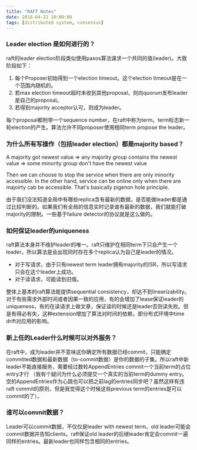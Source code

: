 ```yaml
---
title: "RAFT Notes"
date: 2018-04-21 10:00:00
tags: [distributed system, consensus]
---
```



### Leader election 是如何进行的？

raft的leader election阶段类似使用paxos算法谋求一个共同的值(leader)。大致阶段如下：

1. 每个Proposer初始得到一个election timeout。这个election timeout是在一个范围内随机的。
2. 若max election timeout超时未收到其他proposal，则向quorum发布leader是自己的proposal。
3. 若得到majority acceptor认可，则成为leader。

每个proposal都附带一个sequence number，在raft中称为term。term标志新一轮election的产生。算法允许不同proposer使用相同term propose the leader。

### 为什么所有写操作（包括leader election）都是majority based？

A majority got newest value => any majority group contains the newest value => some minority group don't have the newest value

Then we can choose to stop the service when there are only minority accessible. In the other hand, service can be online only when there are majoirty cab be accessible. That's basically pigenon hole principle.

由于我们没法知道全局中有哪些replica含有最新的数据，是否能做leader都是通过比较判断的。如果我们有全局的信息实时记录谁有最新的数据，我们就能打破majority的限制。一些基于failure detector的协议就是这么做的。

### 如何保证leader的uniqueness

raft算法本身并不维护leader的唯一。raft只维护在相同term下只会产生一个leader。所以算法是会出现同时存在多个replica认为自己是leader的情况。

* 对于写请求，由于只有newest term leader拥有majority的ISR，所以写请求只会在这个leader上成功。
* 对于读请求，可能读到旧值。

整体上基本的raft算法能提供sequential consistency，却达不到linearizability。对于有些需求外部时间或者因果一致的应用，有的会增加了lease保证leader的uniqueness，有的在读请求上做文章，保证读的时候还是leader否则读失败。但是有得必有失，这种extension增加了算法对时间的依赖，即分布式环境中time drift对应用的影响。

### 新上任的Leader什么时候可以对外服务？

在raft中，成为leader并不意味这你确定所有数据已经commit，只能确定committed数据和最新数据（to-commit数据）是你的数据的子集。所以raft中新leader不能直接服务，需要经过数轮AppendEntries commit一个当前term的占位entry才行 （我有个疑问为什么必须提交一个真实的当前term的dummy entry。空的AppendEntries作为心跳也可以把之前lag的entries同步吧？虽然这样有违raft commit的原则，但是我觉得这个时候这些previous term的entries是可以commit的了）。

### 谁可以commit数据？

Leader可以commit数据，不仅仅是leader with newest term。old leader可能会commit数据并告知clients。raft保证old leader的后继leader肯定会commit一遍同样的entries。最新leader也同样包含相同的entries。
